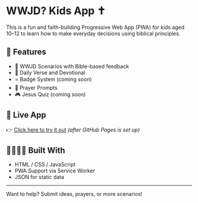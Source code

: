 # WWJD? Kids App ✝️

This is a fun and faith-building Progressive Web App (PWA) for kids aged 10–12 to learn how to make everyday decisions using biblical principles.

## 📲 Features
- 🧠 WWJD Scenarios with Bible-based feedback
- 📖 Daily Verse and Devotional
- ⭐ Badge System (coming soon)
- 🙏 Prayer Prompts
- 🎮 Jesus Quiz (coming soon)

## 🚀 Live App
👉 [Click here to try it out](https://johnniesue.github.io/wwjd-app) *(after GitHub Pages is set up)*

## 👨‍👩‍👧‍👦 Built With
- HTML / CSS / JavaScript
- PWA Support via Service Worker
- JSON for static data

---

Want to help? Submit ideas, prayers, or more scenarios!
